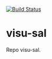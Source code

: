 [![Build Status](https://travis-ci.org/DSI-Ville-Noumea/visu-sal.svg?branch=master)](https://travis-ci.org/DSI-Ville-Noumea/visu-sal)

# visu-sal
Repo visu-sal.
